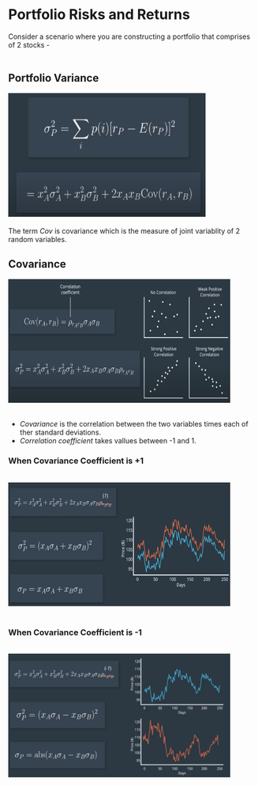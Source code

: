 # Portfolio Risks and Returns

Consider a scenario where you are constructing a portfolio that comprises of 2 stocks -<br><br>

## Portfolio Variance
<img src="./images/1. portfolio variance.png" width=400 height=250></img><br><br>
The term *Cov* is covariance which is the measure of joint variablity of 2 random variables.

## Covariance
<img src="./images/3. correlation_coeff.png" width=450 height=250></img><br><br>

* *Covariance* is the correlation between the two variables times each of ther standard deviations.
* *Correlation coefficient* takes vallues between -1 and 1.

### When Covariance Coefficient is +1

<br><img src="./images/4. when ro +1.png" width=450 height=250></img><br><br>

### When Covariance Coefficient is -1

<br><img src="./images/5. when ro -1.png" width=450 height=250></img><br><br>


